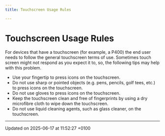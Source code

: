 ```yaml
---
title: Touchscreen Usage Rules

---
```


# Touchscreen Usage Rules



For devices that have a touchscreen (for example, a P400) the end user needs to follow the general touchscreen terms of use. Sometimes touch screen might not respond as you expect it to, so, the following tips may help with this problem.



* Use your fingertip to press icons on the touchscreen.
* Do not use sharp or pointed objects (e.g. pens, pencils, golf tees, etc.) to press icons on the touchscreen.
* Do not use gloves to press icons on the touchscreen.
* Keep the touchscreen clean and free of fingerprints by using a dry microfibre cloth to wipe down the touchscreen.
* Do not use liquid cleaning agents, such as glass cleaner, on the touchscreen. 

-------------------------------

Updated on 2025-06-17 at 11:52:27 +0100
